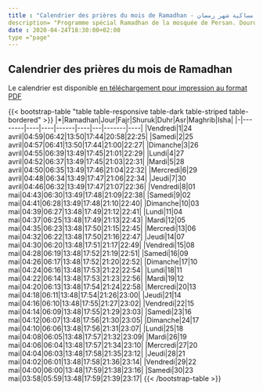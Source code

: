 ```yaml
---
title : "Calendrier des prières du mois de Ramadhan - إمساكية شهر رمضان"
description= "Programme spécial Ramadhan de la mosquée de Persan. Dourous, discours, prêches et concours. Pour adultes et enfants"
date : 2020-04-24T18:30:00+02:00
type ="page"
---
```


## Calendrier des prières du mois de Ramadhan

Le calendrier est disponible [en téléchargement pour impression au format PDF](/pdf/ramadhan/Imsakiyah-Persan-1441H.pdf)

{{< bootstrap-table "table table-responsive table-dark table-striped table-bordered" >}}
|*|Ramadhan|Jour|Fajr|Shuruk|Duhr|Asr|Maghrib|Isha|
|-|--------|----|----|------|----|---|-------|----|
|Vendredi|1|24 avril|04:59|06:42|13:50|17:44|20:58|22:25|
|Samedi|2|25 avril|04:57|06:41|13:50|17:44|21:00|22:27|
|Dimanche|3|26 avril|04:55|06:39|13:49|17:45|21:01|22:29|
|Lundi|4|27 avril|04:52|06:37|13:49|17:45|21:03|22:31|
|Mardi|5|28 avril|04:50|06:35|13:49|17:46|21:04|22:32|
|Mercredi|6|29 avril|04:48|06:34|13:49|17:47|21:06|22:34|
|Jeudi|7|30 avril|04:46|06:32|13:49|17:47|21:07|22:36|
|Vendredi|8|01 mai|04:43|06:30|13:49|17:48|21:09|22:38|
|Samedi|9|02 mai|04:41|06:28|13:49|17:48|21:10|22:40|
|Dimanche|10|03 mai|04:39|06:27|13:48|17:49|21:12|22:41|
|Lundi|11|04 mai|04:37|06:25|13:48|17:49|21:13|22:43|
|Mardi|12|05 mai|04:35|06:23|13:48|17:50|21:15|22:45|
|Mercredi|13|06 mai|04:32|06:22|13:48|17:50|21:16|22:47|
|Jeudi|14|07 mai|04:30|06:20|13:48|17:51|21:17|22:49|
|Vendredi|15|08 mai|04:28|06:19|13:48|17:52|21:19|22:51|
|Samedi|16|09 mai|04:26|06:17|13:48|17:52|21:20|22:52|
|Dimanche|17|10 mai|04:24|06:16|13:48|17:53|21:22|22:54|
|Lundi|18|11 mai|04:22|06:14|13:48|17:53|21:23|22:56|
|Mardi|19|12 mai|04:20|06:13|13:48|17:54|21:24|22:58|
|Mercredi|20|13 mai|04:18|06:11|13:48|17:54|21:26|23:00|
|Jeudi|21|14 mai|04:16|06:10|13:48|17:55|21:27|23:02|
|Vendredi|22|15 mai|04:14|06:09|13:48|17:55|21:29|23:03|
|Samedi|23|16 mai|04:12|06:07|13:48|17:56|21:30|23:05|
|Dimanche|24|17 mai|04:10|06:06|13:48|17:56|21:31|23:07|
|Lundi|25|18 mai|04:08|06:05|13:48|17:57|21:32|23:09|
|Mardi|26|19 mai|04:06|06:04|13:48|17:57|21:34|23:10|
|Mercredi|27|20 mai|04:04|06:03|13:48|17:58|21:35|23:12|
|Jeudi|28|21 mai|04:02|06:01|13:48|17:58|21:36|23:14|
|Vendredi|29|22 mai|04:00|06:00|13:48|17:59|21:38|23:16|
|Samedi|30|23 mai|03:58|05:59|13:48|17:59|21:39|23:17|
{{< /bootstrap-table >}}
